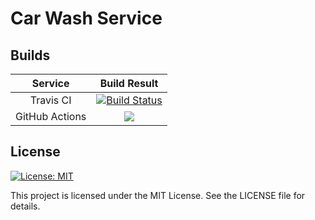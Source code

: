 # Car Wash Service

## Builds

| Service | Build Result |
| :-----: | :----------: |
| Travis CI | [![Build Status](https://travis-ci.org/GUSAR1T0/CarWashSystem.svg?branch=master)](https://travis-ci.org/GUSAR1T0/CarWashSystem) |
| GitHub Actions | [![](https://github.com/GUSAR1T0/CarWashSystem/workflows/CI/badge.svg)](https://github.com/GUSAR1T0/CarWashSystem/actions) |

## License

[![License: MIT](https://img.shields.io/badge/License-MIT-blue.svg)](https://opensource.org/licenses/MIT)

This project is licensed under the MIT License. See the LICENSE file for details.